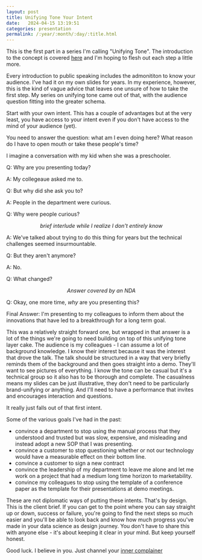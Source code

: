 ```yaml
---
layout: post
title: Unifying Tone Your Intent
date:   2024-04-15 13:19:51
categories: presentation
permalink: /:year/:month/:day/:title.html
---
```


This is the first part in a series I'm calling "Unifying Tone".  The introduction to the concept is covered [here](/2024/04/09/Unifying-Tone.html) and I'm hoping to flesh out each step a little more.

Every introduction to public speaking includes the admonititon to know your audience.  I've had it on my own slides for years.  In my experience, however, this is the kind of vague advice that leaves one unsure of how to take the first step.  My series on unifying tone came out of that, with the audience question fitting into the greater schema.

Start with your own intent. This has a couple of advantages but at the very least, you have access to your intent even if you don't have access to the mind of your audience (yet).

You need to answer the question: what am I even doing here?  What reason do I have to open mouth or take these people's time?  

I imagine a conversation with my kid when she was a preschooler.

Q: Why are you presenting today?

A: My collegeaue asked me to.

Q: But why did she ask you to?

A: People in the department were curious.

Q: Why were people curious?

<center><i>brief interlude while I realize I don't entirely know</i></center>

A: We've talked about trying to do this thing for years but the technical challenges seemed insurmountable.

Q: But they aren't anymore?

A: No.

Q: What changed?

<center><i>Answer covered by an NDA</i></center>

Q: Okay, one more time, _why_ are you presenting this?

Final Answer: I'm presenting to my colleagues to inform them about the innovations that have led to a breakthrough for a long term goal.

This was a relatively straight forward one, but wrapped in that answer is a lot of the things we're going to need building on top of this unifying tone layer cake.  The audience is my colleagues - I can assume a lot of background knowledge.  I know their interest because it was the interest that drove the talk.  The talk should be structured in a way that very briefly reminds them of the background and then goes straight into a demo.  They'll want to see pictures of everything.  I know the tone can be casual but it's a technical group so it also has to be thorough and complete.  The casualness means my slides can be just illustrative, they don't need to be particularly brand-unifying or anything. And I'll need to have a performance that invites and encourages interaction and questions.

It really just falls out of that first intent.

Some of the various goals I've had in the past:

- convince a department to stop using the manual process that they understood and trusted but was slow, expensive, and misleading and instead adopt a new SOP that I was presenting.
- convince a customer to stop questioning whether or not our technology would have a measurable effect on their bottom line.
- convince a customer to sign a new contract
- convince the leadership of my department to leave me alone and let me work on a project that had a medium long time horizon to marketability.
- convince my colleagues to stop using the template of a conference paper as the template for their presentations at demo meetings.

These are not diplomatic ways of putting these intents.  That's by design.  This is the client brief. If you can get to the point where you can say straight up or down, success or failure, you're going to find the next steps so much easier and you'll be able to look back and know how much progress you've made in your data science as design journey. You don't have to share this with anyone else - it's about keeping it clear in your mind. But keep yourself honest.  

Good luck.  I believe in you.  Just channel your [inner complainer](/2024/03/14/The-Importance-of-Complaints.html)





